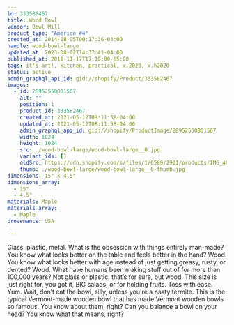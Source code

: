 ```yaml
---
id: 333582467
title: Wood Bowl
vendor: Bowl Mill
product_type: "America #4"
created_at: 2014-08-05T00:17:36-04:00
handle: wood-bowl-large
updated_at: 2023-08-02T14:37:41-04:00
published_at: 2011-11-17T17:10:00-05:00
tags: it's art!, kitchen, practical, x.2020, x.h2020
status: active
admin_graphql_api_id: gid://shopify/Product/333582467
images:
  - id: 28952550801567
    alt: ""
    position: 1
    product_id: 333582467
    created_at: 2021-05-12T08:11:58-04:00
    updated_at: 2021-05-12T08:11:58-04:00
    admin_graphql_api_id: gid://shopify/ProductImage/28952550801567
    width: 1024
    height: 1024
    src: ./wood-bowl-large/wood-bowl-large__0.jpg
    variant_ids: []
    oldSrc: https://cdn.shopify.com/s/files/1/0589/2901/products/IMG_4815.jpg?v=1620821518
    thumb: ./wood-bowl-large/wood-bowl-large__0-thumb.jpg
dimensions: 15" x 4.5"
dimensions_array:
  - 15"
  - 4.5"
materials: Maple
materials_array:
  - Maple
provenance: USA

---
```


Glass, plastic, metal. What is the obsession with things entirely man-made? You know what looks better on the table and feels better in the hand? Wood. You know what looks better with age instead of just getting greasy, rusty, or dented? Wood. What have humans been making stuff out of for more than 100,000 years? Not glass or plastic, that’s for sure, but wood. This size is just right for, you got it, BIG salads, or for holding fruits. Toss with ease. Yum. Wait, don’t eat the bowl, silly, unless you're a nasty termite. This is the typical Vermont-made wooden bowl that has made Vermont wooden bowls so famous. You know about them, right? Can you balance a bowl on your head? You know what that means, right?